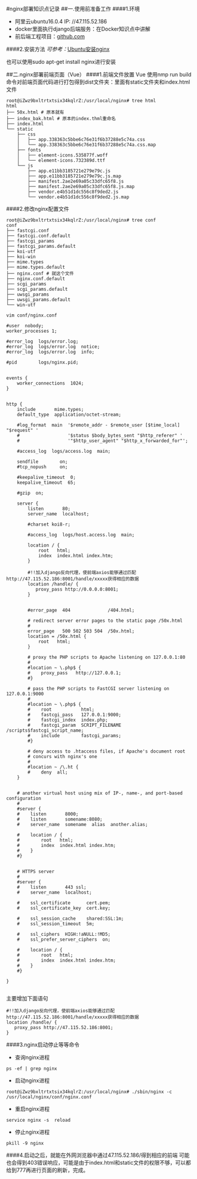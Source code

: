 #nginx部署知识点记录
##一.使用前准备工作
####1.环境
- 阿里云ubuntu16.0.4 IP: //47.115.52.186
- docker里面执行django后端服务：在Docker知识点中讲解
- 前后端工程项目：[github.com](https://github.com/caoxunaaa/SuperxonWork/tree/master/SuperxonWebSite)

####2.安装方法
*可参考：*[Ubuntu安装nginx](https://blog.csdn.net/dong_ly/article/details/99686722/)

也可以使用sudo apt-get install nginx进行安装

##二.nginx部署前端页面（Vue）
####1.前端文件放置
Vue 使用nmp run build 命令对前端页面代码进行打包得到dist文件夹：里面有static文件夹和index.html文件

```把dist中的文件放在nginx/html中，如下所示
root@iZwz9bxltrtxtsix34kqlrZ:/usr/local/nginx# tree html
html
├── 50x.html # 原本就有
├── index_bak.html # 原本的index.thml重命名
├── index.html
└── static
    ├── css
    │   ├── app.338363c5bbe6c76e31f6b37288e5c74a.css
    │   └── app.338363c5bbe6c76e31f6b37288e5c74a.css.map
    ├── fonts
    │   ├── element-icons.535877f.woff
    │   └── element-icons.732389d.ttf
    └── js
        ├── app.e11bb3185721e279e79c.js
        ├── app.e11bb3185721e279e79c.js.map
        ├── manifest.2ae2e69a05c33dfc65f8.js
        ├── manifest.2ae2e69a05c33dfc65f8.js.map
        ├── vendor.e4b51d1dc556c8f9ded2.js
        └── vendor.e4b51d1dc556c8f9ded2.js.map
```
####2.修改nginx配置文件
```主要是对conf/nginx.conf进行修改以达到我们的使用目的
root@iZwz9bxltrtxtsix34kqlrZ:/usr/local/nginx# tree conf
conf
├── fastcgi.conf
├── fastcgi.conf.default
├── fastcgi_params
├── fastcgi_params.default
├── koi-utf
├── koi-win
├── mime.types
├── mime.types.default
├── nginx.conf # 就这个文件
├── nginx.conf.default
├── scgi_params
├── scgi_params.default
├── uwsgi_params
├── uwsgi_params.default
└── win-utf
```
```shell script
vim conf/nginx.conf
```
```
#user  nobody;
worker_processes 1;

#error_log  logs/error.log;
#error_log  logs/error.log  notice;
#error_log  logs/error.log  info;

#pid        logs/nginx.pid;


events {
    worker_connections  1024;
}


http {
    include       mime.types;
    default_type  application/octet-stream;

    #log_format  main  '$remote_addr - $remote_user [$time_local] "$request" '
    #                  '$status $body_bytes_sent "$http_referer" '
    #                  '"$http_user_agent" "$http_x_forwarded_for"';

    #access_log  logs/access.log  main;

    sendfile        on;
    #tcp_nopush     on;

    #keepalive_timeout  0;
    keepalive_timeout  65;

    #gzip  on;

    server {
        listen       80;
        server_name  localhost;

        #charset koi8-r;

        #access_log  logs/host.access.log  main;

        location / {
            root   html;
            index  index.html index.htm;
        }
        
        #!!加入django反向代理，使前端axios能够通过匹配http://47.115.52.186:8001/handle/xxxxx获得相应的数据
        location /handle/ {
           proxy_pass http://0.0.0.0:8001;
        }


        #error_page  404              /404.html;

        # redirect server error pages to the static page /50x.html
        #
        error_page   500 502 503 504  /50x.html;
        location = /50x.html {
            root   html;
        }

        # proxy the PHP scripts to Apache listening on 127.0.0.1:80
        #
        #location ~ \.php$ {
        #    proxy_pass   http://127.0.0.1;
        #}

        # pass the PHP scripts to FastCGI server listening on 127.0.0.1:9000
        #
        #location ~ \.php$ {
        #    root           html;
        #    fastcgi_pass   127.0.0.1:9000;
        #    fastcgi_index  index.php;
        #    fastcgi_param  SCRIPT_FILENAME  /scripts$fastcgi_script_name;
        #    include        fastcgi_params;
        #}

        # deny access to .htaccess files, if Apache's document root
        # concurs with nginx's one
        #
        #location ~ /\.ht {
        #    deny  all;
    }


    # another virtual host using mix of IP-, name-, and port-based configuration
    #
    #server {
    #    listen       8000;
    #    listen       somename:8080;
    #    server_name  somename  alias  another.alias;

    #    location / {
    #        root   html;
    #        index  index.html index.htm;
    #    }
    #}


    # HTTPS server
    #
    #server {
    #    listen       443 ssl;
    #    server_name  localhost;

    #    ssl_certificate      cert.pem;
    #    ssl_certificate_key  cert.key;

    #    ssl_session_cache    shared:SSL:1m;
    #    ssl_session_timeout  5m;

    #    ssl_ciphers  HIGH:!aNULL:!MD5;
    #    ssl_prefer_server_ciphers  on;

    #    location / {
    #        root   html;
    #        index  index.html index.htm;
    #    }
    #}

}
        
```
主要增加下面语句
```
#!!加入django反向代理，使前端axios能够通过匹配http://47.115.52.186:8001/handle/xxxxx获得相应的数据
location /handle/ {
   proxy_pass http://47.115.52.186:8001;
}
```
####3.nginx启动停止等等命令
- 查询nginx进程 
```
ps -ef | grep nginx
```
- 启动nginx进程 
```
root@iZwz9bxltrtxtsix34kqlrZ:/usr/local/nginx# ./sbin/nginx -c /usr/local/nginx/conf/nginx.conf
```
- 重启nginx进程 
```
service nginx -s  reload
```
- 停止nginx进程 
```
pkill -9 nginx
```

####4.启动之后，就能在外网浏览器中通过47.115.52.186/得到相应的前端
可能也会得到403错误响应，可能是由于index.html和static文件的权限不够，可以都给到777再进行页面的刷新，完成。





